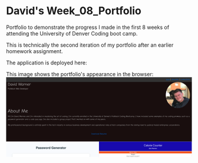 # David's Week_08_Portfolio

Portfolio to demonstrate the progress I made in the first 8 weeks of attending the University of Denver Coding boot camp.

This is technically the second iteration of my portfolio after an earlier homework assignment.

The application is deployed here:

This image shows the portfolio's appearance in the browser:
![screenshot](assets/images/readme_sc.png)
